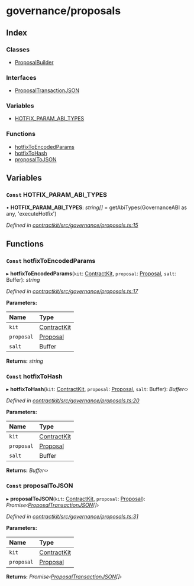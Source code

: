 # governance/proposals

## Index

### Classes

* [ProposalBuilder](../classes/_governance_proposals_.proposalbuilder.md)

### Interfaces

* [ProposalTransactionJSON](../interfaces/_governance_proposals_.proposaltransactionjson.md)

### Variables

* [HOTFIX\_PARAM\_ABI\_TYPES](_governance_proposals_.md#const-hotfix_param_abi_types)

### Functions

* [hotfixToEncodedParams](_governance_proposals_.md#const-hotfixtoencodedparams)
* [hotfixToHash](_governance_proposals_.md#const-hotfixtohash)
* [proposalToJSON](_governance_proposals_.md#const-proposaltojson)

## Variables

### `Const` HOTFIX\_PARAM\_ABI\_TYPES

• **HOTFIX\_PARAM\_ABI\_TYPES**: _string\[\]_ = getAbiTypes\(GovernanceABI as any, 'executeHotfix'\)

_Defined in_ [_contractkit/src/governance/proposals.ts:15_](https://github.com/celo-org/celo-monorepo/blob/master/packages/contractkit/src/governance/proposals.ts#L15)

## Functions

### `Const` hotfixToEncodedParams

▸ **hotfixToEncodedParams**\(`kit`: [ContractKit](../classes/_kit_.contractkit.md), `proposal`: [Proposal](_wrappers_governance_.md#proposal), `salt`: Buffer\): _string_

_Defined in_ [_contractkit/src/governance/proposals.ts:17_](https://github.com/celo-org/celo-monorepo/blob/master/packages/contractkit/src/governance/proposals.ts#L17)

**Parameters:**

| Name | Type |
| :--- | :--- |
| `kit` | [ContractKit](../classes/_kit_.contractkit.md) |
| `proposal` | [Proposal](_wrappers_governance_.md#proposal) |
| `salt` | Buffer |

**Returns:** _string_

### `Const` hotfixToHash

▸ **hotfixToHash**\(`kit`: [ContractKit](../classes/_kit_.contractkit.md), `proposal`: [Proposal](_wrappers_governance_.md#proposal), `salt`: Buffer\): _Buffer‹›_

_Defined in_ [_contractkit/src/governance/proposals.ts:20_](https://github.com/celo-org/celo-monorepo/blob/master/packages/contractkit/src/governance/proposals.ts#L20)

**Parameters:**

| Name | Type |
| :--- | :--- |
| `kit` | [ContractKit](../classes/_kit_.contractkit.md) |
| `proposal` | [Proposal](_wrappers_governance_.md#proposal) |
| `salt` | Buffer |

**Returns:** _Buffer‹›_

### `Const` proposalToJSON

▸ **proposalToJSON**\(`kit`: [ContractKit](../classes/_kit_.contractkit.md), `proposal`: [Proposal](_wrappers_governance_.md#proposal)\): _Promise‹_[_ProposalTransactionJSON_](../interfaces/_governance_proposals_.proposaltransactionjson.md)_\[\]›_

_Defined in_ [_contractkit/src/governance/proposals.ts:31_](https://github.com/celo-org/celo-monorepo/blob/master/packages/contractkit/src/governance/proposals.ts#L31)

**Parameters:**

| Name | Type |
| :--- | :--- |
| `kit` | [ContractKit](../classes/_kit_.contractkit.md) |
| `proposal` | [Proposal](_wrappers_governance_.md#proposal) |

**Returns:** _Promise‹_[_ProposalTransactionJSON_](../interfaces/_governance_proposals_.proposaltransactionjson.md)_\[\]›_


